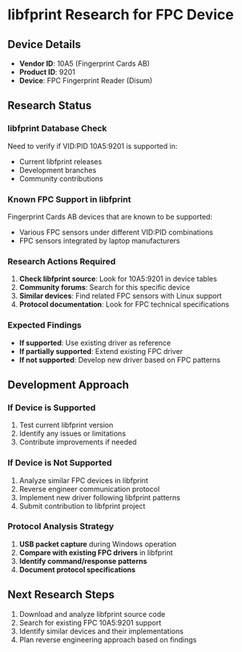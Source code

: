 # libfprint Research for FPC Device

## Device Details
- **Vendor ID**: 10A5 (Fingerprint Cards AB)
- **Product ID**: 9201
- **Device**: FPC Fingerprint Reader (Disum)

## Research Status

### libfprint Database Check
Need to verify if VID:PID 10A5:9201 is supported in:
- Current libfprint releases
- Development branches
- Community contributions

### Known FPC Support in libfprint
Fingerprint Cards AB devices that are known to be supported:
- Various FPC sensors under different VID:PID combinations
- FPC sensors integrated by laptop manufacturers

### Research Actions Required
1. **Check libfprint source**: Look for 10A5:9201 in device tables
2. **Community forums**: Search for this specific device
3. **Similar devices**: Find related FPC sensors with Linux support
4. **Protocol documentation**: Look for FPC technical specifications

### Expected Findings
- **If supported**: Use existing driver as reference
- **If partially supported**: Extend existing FPC driver
- **If not supported**: Develop new driver based on FPC patterns

## Development Approach

### If Device is Supported
1. Test current libfprint version
2. Identify any issues or limitations
3. Contribute improvements if needed

### If Device is Not Supported
1. Analyze similar FPC devices in libfprint
2. Reverse engineer communication protocol
3. Implement new driver following libfprint patterns
4. Submit contribution to libfprint project

### Protocol Analysis Strategy
1. **USB packet capture** during Windows operation
2. **Compare with existing FPC drivers** in libfprint
3. **Identify command/response patterns**
4. **Document protocol specifications**

## Next Research Steps
1. Download and analyze libfprint source code
2. Search for existing FPC 10A5:9201 support
3. Identify similar devices and their implementations
4. Plan reverse engineering approach based on findings